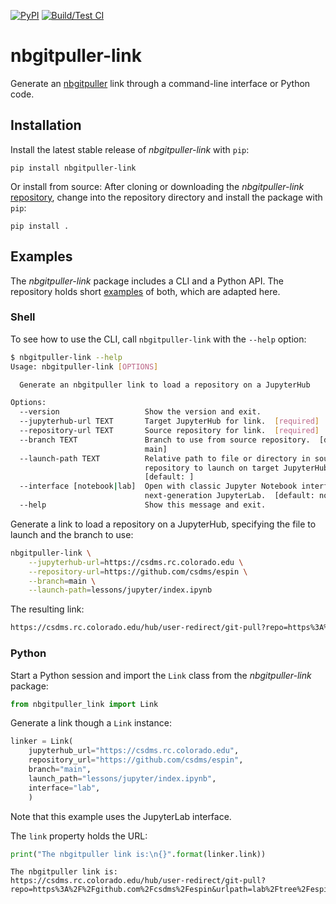 [![PyPI](https://img.shields.io/pypi/v/nbgitpuller-link)](https://pypi.org/project/nbgitpuller-link/)
[![Build/Test CI](https://github.com/mdpiper/nbgitpuller-link/actions/workflows/build-test-ci.yml/badge.svg)](https://github.com/mdpiper/nbgitpuller-link/actions/workflows/build-test-ci.yml)

# nbgitpuller-link

Generate an [nbgitpuller](https://jupyterhub.github.io/nbgitpuller/index.html) link
through a command-line interface or Python code.

## Installation

Install the latest stable release of *nbgitpuller-link* with `pip`:
```
pip install nbgitpuller-link
```

Or install from source:
After cloning or downloading the *nbgitpuller-link* [repository](https://github.com/mdpiper/nbgitpuller-link),
change into the repository directory
and install the package with `pip`:
```
pip install .
```

## Examples

The *nbgitpuller-link* package includes a CLI and a Python API.
The repository holds short [examples](https://github.com/mdpiper/nbgitpuller-link/tree/main/examples)
of both, which are adapted here.

### Shell

To see how to use the CLI,
call `nbgitpuller-link` with the `--help` option:
```bash
$ nbgitpuller-link --help
Usage: nbgitpuller-link [OPTIONS]

  Generate an nbgitpuller link to load a repository on a JupyterHub

Options:
  --version                   Show the version and exit.
  --jupyterhub-url TEXT       Target JupyterHub for link.  [required]
  --repository-url TEXT       Source repository for link.  [required]
  --branch TEXT               Branch to use from source repository.  [default:
                              main]
  --launch-path TEXT          Relative path to file or directory in source
                              repository to launch on target JupyterHub.
                              [default: ]
  --interface [notebook|lab]  Open with classic Jupyter Notebook interface or
                              next-generation JupyterLab.  [default: notebook]
  --help                      Show this message and exit.
``` 

Generate a link to load a repository on a JupyterHub,
specifying the file to launch
and the branch to use:
```bash
nbgitpuller-link \
    --jupyterhub-url=https://csdms.rc.colorado.edu \
    --repository-url=https://github.com/csdms/espin \
    --branch=main \
    --launch-path=lessons/jupyter/index.ipynb
```

The resulting link:
```bash
https://csdms.rc.colorado.edu/hub/user-redirect/git-pull?repo=https%3A%2F%2Fgithub.com%2Fcsdms%2Fespin&urlpath=tree%2Fespin%2Flessons%2Fjupyter%2Findex.ipynb&branch=main
```

### Python

Start a Python session and import the `Link` class from the *nbgitpuller-link* package:
```python
from nbgitpuller_link import Link
```

Generate a link though a `Link` instance:
```python
linker = Link(
    jupyterhub_url="https://csdms.rc.colorado.edu",
    repository_url="https://github.com/csdms/espin",
    branch="main",
    launch_path="lessons/jupyter/index.ipynb",
    interface="lab",
    )
```
Note that this example uses the JupyterLab interface.

The `link` property holds the URL:
```python
print("The nbgitpuller link is:\n{}".format(linker.link))
```
```
The nbgitpuller link is:
https://csdms.rc.colorado.edu/hub/user-redirect/git-pull?repo=https%3A%2F%2Fgithub.com%2Fcsdms%2Fespin&urlpath=lab%2Ftree%2Fespin%2Flessons%2Fjupyter%2Findex.ipynb%3Fautodecode&branch=main
```
